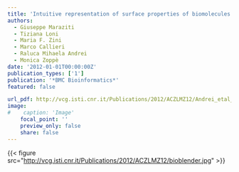 ```yaml
---
title: 'Intuitive representation of surface properties of biomolecules using BioBlender'
authors:
  - Giuseppe Maraziti
  - Tiziana Loni
  - Maria F. Zini
  - Marco Callieri
  - Raluca Mihaela Andrei
  - Monica Zoppè
date: '2012-01-01T00:00:00Z'
publication_types: ['1']
publication: '*BMC Bioinformatics*'
featured: false

url_pdf: http://vcg.isti.cnr.it/Publications/2012/ACZLMZ12/Andrei_etal_2012.pdf
image:
#    caption: 'Image'
    focal_point: ''
    preview_only: false
    share: false
---
```

{{< figure src="http://vcg.isti.cnr.it/Publications/2012/ACZLMZ12/bioblender.jpg" >}}
